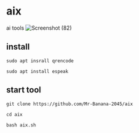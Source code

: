 # aix
ai tools
![Screenshot (82)](https://github.com/Mr-Banana-2045/aix/assets/109140672/b78ffe01-5225-41d3-869e-d0de8658e075)
## install
<pre><code>sudo apt insrall qrencode<br><br>sudo apt install espeak</code></pre>
## start tool
<pre><code>git clone https://github.com/Mr-Banana-2045/aix<br><br>cd aix<br><br>bash aix.sh</code></pre>
